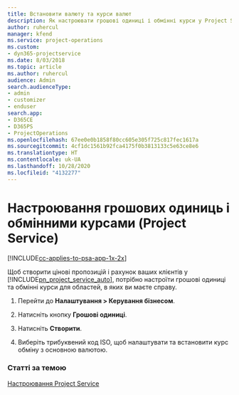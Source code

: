 ```yaml
---
title: Встановити валюту та курси валют
description: Як настроювати грошові одиниці і обмінні курси у Project Service
author: ruhercul
manager: kfend
ms.service: project-operations
ms.custom:
- dyn365-projectservice
ms.date: 8/03/2018
ms.topic: article
ms.author: ruhercul
audience: Admin
search.audienceType:
- admin
- customizer
- enduser
search.app:
- D365CE
- D365PS
- ProjectOperations
ms.openlocfilehash: 67ee0e0b1858f80cc605e305f725c817fec1617a
ms.sourcegitcommit: 4cf1dc1561b92fca4175f0b3813133c5e63ce8e6
ms.translationtype: HT
ms.contentlocale: uk-UA
ms.lasthandoff: 10/28/2020
ms.locfileid: "4132277"
---
```

# <a name="set-up-currencies-and-exchange-rates-project-service"></a>Настроювання грошових одиниць і обмінними курсами (Project Service)

[!INCLUDE[cc-applies-to-psa-app-1x-2x](../includes/cc-applies-to-psa-app-1x-2x.md)]

Щоб створити цінові пропозицій і рахунок ваших клієнтів у [!INCLUDE[pn_project_service_auto](../includes/pn-project-service-auto.md)], потрібно настроїти грошові одиниці та обмінні курси для областей, в яких ви маєте справу.  
  
1.  Перейти до **Налаштування > Керування бізнесом**.  
  
2.  Натисніть кнопку **Грошові одиниці**.  
  
3.  Натисніть **Створити**.  
  
4.  Виберіть трибуквений код ISO, щоб налаштувати та встановити курс обміну з основною валютою.  
  
### <a name="see-also"></a>Статті за темою  
 [Настроювання Project Service](../psa/configure.md)
